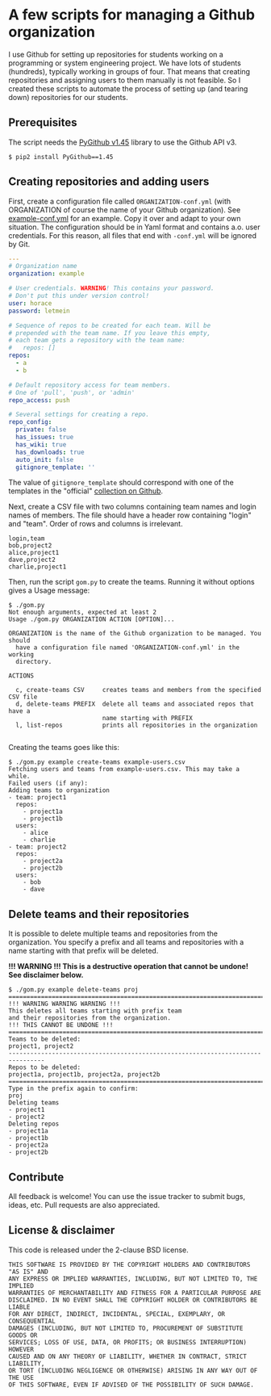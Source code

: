 # A few scripts for managing a Github organization

I use Github for setting up repositories for students working on a programming or system engineering project. We have lots of students (hundreds), typically working in groups of four. That means that creating repositories and assigning users to them manually is not feasible. So I created these scripts to automate the process of setting up (and tearing down) repositories for our students.

## Prerequisites

The script needs the [PyGithub v1.45](https://pygithub.readthedocs.io/) library to use the Github API v3.

```ShellSession
$ pip2 install PyGithub==1.45
```

## Creating repositories and adding users

First, create a configuration file called `ORGANIZATION-conf.yml` (with ORGANIZATION of course the name of your Github organization). See [example-conf.yml](example-conf.yml) for an example. Copy it over and adapt to your own situation. The configuration should be in Yaml format and contains a.o. user credentials. For this reason, all files that end with `-conf.yml` will be ignored by Git.

```Yaml
---
# Organization name
organization: example

# User credentials. WARNING! This contains your password.
# Don't put this under version control!
user: horace
password: letmein

# Sequence of repos to be created for each team. Will be
# prepended with the team name. If you leave this empty,
# each team gets a repository with the team name:
#   repos: []
repos:
  - a
  - b

# Default repository access for team members.
# One of 'pull', 'push', or 'admin'
repo_access: push

# Several settings for creating a repo.
repo_config:
  private: false
  has_issues: true
  has_wiki: true
  has_downloads: true
  auto_init: false
  gitignore_template: ''
```

The value of `gitignore_template` should correspond with one of the templates in the "official" [collection on Github](https://github.com/github/gitignore).

Next, create a CSV file with two columns containing team names and login names of members. The file should have a header row containing "login" and "team". Order of rows and columns is irrelevant.

```csv
login,team
bob,project2
alice,project1
dave,project2
charlie,project1
```

Then, run the script `gom.py` to create the teams. Running it without options gives a Usage message:

```ShellSession
$ ./gom.py
Not enough arguments, expected at least 2
Usage ./gom.py ORGANIZATION ACTION [OPTION]...

ORGANIZATION is the name of the Github organization to be managed. You should
  have a configuration file named 'ORGANIZATION-conf.yml' in the working
  directory.

ACTIONS

  c, create-teams CSV     creates teams and members from the specified CSV file
  d, delete-teams PREFIX  delete all teams and associated repos that have a
                          name starting with PREFIX
  l, list-repos           prints all repositories in the organization


```

Creating the teams goes like this:

```ShellSession
$ ./gom.py example create-teams example-users.csv
Fetching users and teams from example-users.csv. This may take a while.
Failed users (if any):
Adding teams to organization
- team: project1
  repos:
    - project1a
    - project1b
  users:
    - alice
    - charlie
- team: project2
  repos:
    - project2a
    - project2b
  users:
    - bob
    - dave
```

## Delete teams and their repositories

It is possible to delete multiple teams and repositories from the organization. You specify a prefix and all teams and repositories with a name starting with that prefix will be deleted.

**!!! WARNING !!! This is a destructive operation that cannot be undone! See disclaimer below.**

```ShellSession
$ ./gom.py example delete-teams proj
================================================================================
!!! WARNING WARNING WARNING !!!
This deletes all teams starting with prefix team
and their repositories from the organization.
!!! THIS CANNOT BE UNDONE !!!
================================================================================
Teams to be deleted:
project1, project2
--------------------------------------------------------------------------------
Repos to be deleted:
project1a, project1b, project2a, project2b
================================================================================
Type in the prefix again to confirm: 
proj
Deleting teams
- project1
- project2
Deleting repos
- project1a
- project1b
- project2a
- project2b
```

## Contribute

All feedback is welcome! You can use the issue tracker to submit bugs, ideas, etc. Pull requests are also appreciated.

## License & disclaimer

This code is released under the 2-clause BSD license.

```
THIS SOFTWARE IS PROVIDED BY THE COPYRIGHT HOLDERS AND CONTRIBUTORS "AS IS" AND
ANY EXPRESS OR IMPLIED WARRANTIES, INCLUDING, BUT NOT LIMITED TO, THE IMPLIED
WARRANTIES OF MERCHANTABILITY AND FITNESS FOR A PARTICULAR PURPOSE ARE
DISCLAIMED. IN NO EVENT SHALL THE COPYRIGHT HOLDER OR CONTRIBUTORS BE LIABLE
FOR ANY DIRECT, INDIRECT, INCIDENTAL, SPECIAL, EXEMPLARY, OR CONSEQUENTIAL
DAMAGES (INCLUDING, BUT NOT LIMITED TO, PROCUREMENT OF SUBSTITUTE GOODS OR
SERVICES; LOSS OF USE, DATA, OR PROFITS; OR BUSINESS INTERRUPTION) HOWEVER
CAUSED AND ON ANY THEORY OF LIABILITY, WHETHER IN CONTRACT, STRICT LIABILITY,
OR TORT (INCLUDING NEGLIGENCE OR OTHERWISE) ARISING IN ANY WAY OUT OF THE USE
OF THIS SOFTWARE, EVEN IF ADVISED OF THE POSSIBILITY OF SUCH DAMAGE.
```
